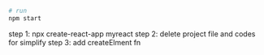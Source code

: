 ```bash
# run
npm start
```

step 1: npx create-react-app myreact
step 2: delete project file and codes for simplify
step 3: add createElment fn